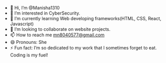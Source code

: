 - 👋 Hi, I’m @Manisha1310
- 👀 I’m interested in CyberSecurity.
- 🌱 I’m currently learning Web developing frameworks(HTML, CSS, React, Javascript)
- 💞️ I’m looking to collaborate on website projects.
- 📫 How to reach me mn8040577@gmail.com
- 😄 Pronouns: She
- ⚡ Fun fact: I’m so dedicated to my work that I sometimes forget to eat. Coding is my fuel!

<!---
Manisha1310/Manisha1310 is a ✨ special ✨ repository because its `README.md` (this file) appears on your GitHub profile.
You can click the Preview link to take a look at your changes.
--->
